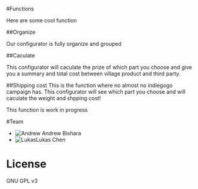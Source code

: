 #Functions

Here are some cool function

##Organize

Our configurator is fully organize and grouped

##Caculate

This configurator will caculate the prize of which part you choose and give you a summary and total cost between village product and third party.

##Shipping cost
This is the function where no almost no indiegogo campaign has. This configurator will see which part you choose and will caculate the weight and shpping cost!

This function is work in progress

#Team

- ![Andrew](https://avatars2.githubusercontent.com/u/1152417?v=3&s=80) Andrew Bishara
- ![Lukas](http://lh3.googleusercontent.com/-cFhBtGfTo4g/AAAAAAAAAAI/AAAAAAAAAOI/wYcw7kC62bE/s120-c/photo.jpg)Lukas Chen

# License
GNU GPL v3

